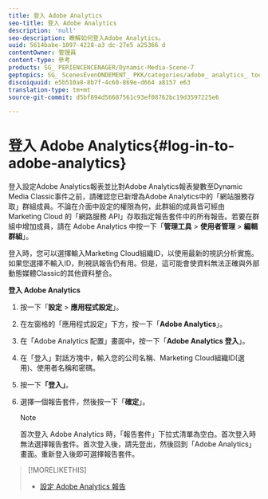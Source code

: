 ```yaml
---
title: 登入 Adobe Analytics
seo-title: 登入 Adobe Analytics
description: 'null'
seo-description: 瞭解如何登入Adobe Analytics。
uuid: 5614babe-1097-4228-a3 dc-27e5 a25366 d
contentOwner: 管理員
content-type: 參考
products: SG_ PERIENCENCENAGER/Dynamic-Media-Scene-7
geptopics: SG_ ScenesEvenONDEMENT_ PKK/categories/adobe_ analytics_ tooling_ kit
discoiquuid: e5b510a8-8b7f-4c60-869e-d664 a8157 e63
translation-type: tm+mt
source-git-commit: d5bf894d56687561c93ef08762bc19d3597225e6

---
```



# 登入 Adobe Analytics{#log-in-to-adobe-analytics}

登入設定Adobe Analytics報表並比對Adobe Analytics報表變數至Dynamic Media Classic事件之前，請確認您已新增為Adobe Analytics中的「網站服務存取」群組成員。不論在介面中設定的權限為何，此群組的成員皆可經由 Marketing Cloud 的「網路服務 API」存取指定報告套件中的所有報告。若要在群組中增加成員，請在 Adobe Analytics 中按一下「**管理工具** &gt; **使用者管理** &gt; **編輯群組**」。

登入時，您可以選擇輸入Marketing Cloud組織ID，以使用最新的視訊分析實施。如果您選擇不輸入ID，則視訊報告仍有用。但是，這可能會使資料無法正確與外部動態媒體Classic的其他資料整合。

**登入 Adobe Analytics**

1. 按一下「**設定** &gt; **應用程式設定**」。
1. 在左窗格的「應用程式設定」下方，按一下「**Adobe Analytics**」。
1. 在「Adobe Analytics 配置」畫面中，按一下「**Adobe Analytics 登入**」。
1. 在「登入」對話方塊中，輸入您的公司名稱、Marketing Cloud組織ID(選用)、使用者名稱和密碼。
1. 按一下&#x200B;**「登入」**。
1. 選擇一個報告套件，然後按一下「**確定**」。

   >[!NOTE]
   >
   >首次登入 Adobe Analytics 時，「報告套件」下拉式清單為空白。首次登入時無法選擇報告套件。首次登入後，請先登出，然後回到「Adobe Analytics」畫面。重新登入後即可選擇報告套件。

>[!MORELIKETHIS]
>
>* [設定 Adobe Analytics 報告](configuring-analytics-reports.md#configuring_adobe_analytics_reports)

